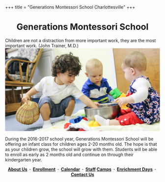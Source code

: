 +++
title = "Generations Montessori School Charlottesville"
+++

# <center>Generations Montessori School</center>

   <div class="imagetext"> 
   <span class="picturequote">Children are not a distraction from more important work, they are the most important work. <span class="sidequotee">(John&nbsp;Trainer,&nbsp;M.D.)</span>
   </div>
   <img class="mainpic" src="/images/IMG_8617-2.jpg">

During the 2016-2017 school year, Generations Montessori School will be
offering an infant class for children ages 2-20 months old. The hope is
that as your children grow, the school will grow with them. Students
will be able to enroll as early as 2 months old and continue on through
their kindergarten year.

<center><b>
   <a class="menulink" href="/about">About Us</a> &nbsp;&middot;&nbsp;
   <A class="menulink" href="/enrollment">Enrollment</a> &nbsp;&middot;&nbsp;
   <A class="menulink" href="/calendar">Calendar</a> &nbsp;&middot;&nbsp;
   <a class="menulink" href="/staff">Staff</a>   
   <a class="menulink" href="/camps">Camps</a> &nbsp;&middot;&nbsp; 
   <a class="menulink" href="/enrichment">Enrichment Days</a> &nbsp;&middot;&nbsp;
   <a class="menulink" href="/contact">Contact Us</a>
</b></center>




